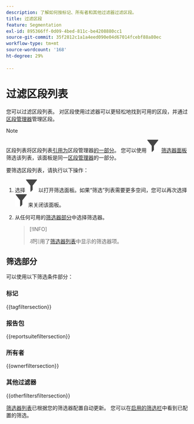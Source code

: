 ```yaml
---
description: 了解如何按标记、所有者和其他过滤器过滤区段。
title: 过滤区段
feature: Segmentation
exl-id: 895366ff-0d09-4bed-811c-be4208880cc1
source-git-commit: 35f2812c1a1a4eed090e04d67014fcebf88a80ec
workflow-type: tm+mt
source-wordcount: '168'
ht-degree: 29%

---
```


# 过滤区段列表

您可以过滤区段列表。 对区段使用过滤器可以更轻松地找到可用的区段，并通过[区段管理器](seg-manage.md)管理区段。

>[!NOTE]
>
>区段列表将区段列表[引用为](seg-manage.md#filters-list)区段管理器[的一部分](seg-manage.md)。 您可以使用![筛选器](/help/assets/icons/Filter.svg) [筛选器面板](seg-manage.md#filter-panel)筛选该列表，该面板是同一[区段管理器](seg-manage.md)的一部分。
>


要筛选区段列表，请执行以下操作：

1. 选择![Filter](/help/assets/icons/Filter.svg)以打开筛选面板。如果“筛选”列表需要更多空间，您可以再次选择![Filter](/help/assets/icons/Filter.svg)来关闭该面板。
1. 从任何可用的[筛选器部分](#filter-sections)中选择筛选器。

   >[!INFO]
   >
   >*项*&#x200B;引用了[筛选器列表](seg-manage.md#segment-list)中显示的筛选器项。
   > 

## 筛选部分

可以使用以下筛选条件部分：

### 标记

{{tagfiltersection}}

### 报告包

{{reportsuitefiltersection}}

### 所有者

{{ownerfiltersection}}

### 其他过滤器

{{otherfiltersfiltersection}}


[筛选器列表](seg-manage.md#segment-list)已根据您的筛选器配置自动更新。 您可以在[启用的筛选栏](seg-manage.md#active-filter-bar)中看到已配置的筛选。
